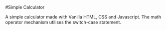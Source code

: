 #Simple Calculator

A simple calculator made with Vanilla HTML, CSS and Javascript.
The math operator mechanism utilises the switch-case statement.